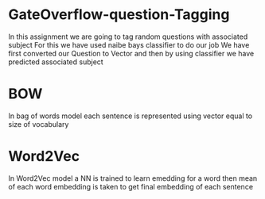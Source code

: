 # GateOverflow-question-Tagging

In this assignment we are going to tag random questions with associated subject
For this we have used naibe bays classifier to do our job
We have first converted our Question to Vector and then by using classifier we have predicted associated subject

# BOW
In bag of words model each sentence is represented using vector equal to size of vocabulary

# Word2Vec
In Word2Vec model a NN is trained to learn emedding for a word then mean of each word embedding is taken to get final embedding of each sentence
